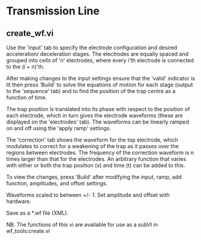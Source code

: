# Transmission Line

## create_wf.vi

Use the 'input' tab to specify the electrode configuration and desired acceleration/ deceleration stages.   The electrodes are equally spaced and grouped into cells of 'n' electrodes, where every i'th electrode is connected to the (i + n)'th. 

After making changes to the input settings ensure that the 'valid' indicator is lit then press 'Build' to solve the equations of motion for each stage (output to the 'sequence' tab) and to find the position of the trap centre as a function of time.

The trap position is translated into its phase with respect to the position of each electrode, which in turn gives the electrode waveforms (these are displayed on the 'electrodes' tab).  The waveforms can be linearly ramped on and off using the  'apply ramp' settings.

The 'correction' tab shows the waveform for the top electrode, which modulates to correct for a weakening of the trap as it passes over the regions between electrodes.  The frequency of the correction waveform is n times larger than that for the electrodes.  An arbitrary function that varies with either or both the trap position (x) and time (t) can be added to this. 

To view the changes, press 'Build' after modifying the input, ramp, add function, amplitudes, and offset settings. 

Waveforms scaled to between +/- 1.  Set amplitude and offset with hardware.

Save as a *.wf file (XML).

NB.  The functions of this vi are available for use as a subVI in wf_tools:create.vi
 


